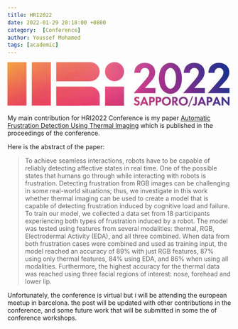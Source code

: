 ```yaml
---
title: HRI2022
date: 2022-01-29 20:18:00 +0800
category:  [Conference]
author: Youssef Mohamed
tags: [academic]
---
```


![hri-2022](/images/HRI.jpeg)


My main contribution for HRI2022 Conference is my paper [Automatic Frustration Detection Using Thermal Imaging](/assets/docs/HRI2022.pdf) which is published in the proceedings of the conference.  

Here is the abstract of the paper:
> To achieve seamless interactions, robots have to be capable of reliably detecting affective states in real time. One of the possible states that humans go through while interacting with robots is frustration. Detecting frustration from RGB images can be challenging in some real-world situations; thus, we investigate in this work whether thermal imaging can be used to create a model that is capable of detecting frustration induced by cognitive load and failure. To train our model, we collected a data set from 18 participants experiencing both types of frustration induced by a robot. The model was tested using features from several modalities: thermal, RGB, Electrodermal Activity (EDA), and all three combined. When data from both frustration cases were combined and used as training input, the model reached an accuracy of 89% with just RGB features, 87% using only thermal features, 84% using EDA, and 86% when using all modalities. Furthermore, the highest accuracy for the thermal data was reached using three facial regions of interest: nose, forehead and lower lip.

Unfortunately, the conference is virtual but i will be attending the european meetup in barcelona.
the post will be updated with other contributions in the conference, and some future work that will be submitted in some the of conference workshops. 